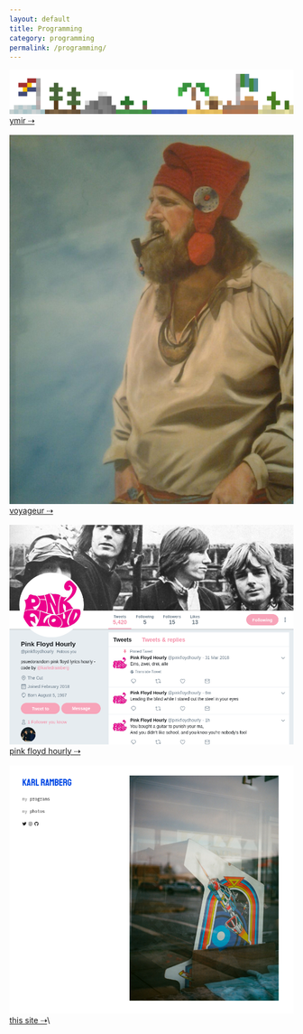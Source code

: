 ```yaml
---
layout: default
title: Programming 
category: programming
permalink: /programming/
---
```


[![ymir](/assets/programming/ymirLogo2.png)](/programming/ymir/)
[ymir  &#8674;](/programming/ymir/)\
<br>
[![voyageur](/assets/programming/voyageur.jpg)](/programming/voyageur/)
[voyageur  &#8674;](/programming/voyageur/)\
<br>
[![pfh](/assets/programming/pfh.png)](/programming/pfh/)
[pink floyd hourly  &#8674;](/programming/pfh/)\
<br>
[![thissite](/assets/programming/personalsite.png)](/programming/personalsite/)
[this site  &#8674;](/programming/personalsite/)\
